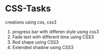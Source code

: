 # CSS-Tasks
creations using css, css3


1) progress bar with differen style using css3
2) Fade text with different time using CSS3
3) Rod shape using CSS3
4) Extended shadow using CSS3
